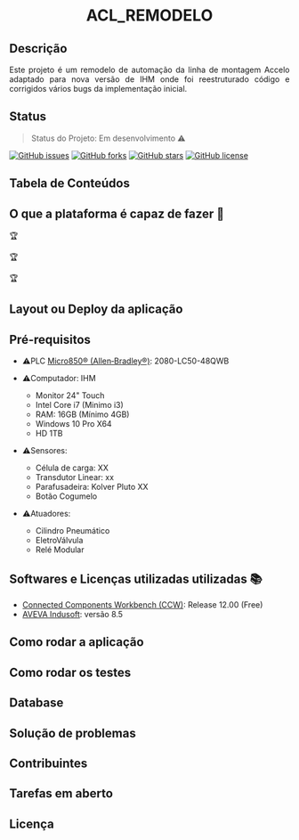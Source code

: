 <h1 align="center"> ACL_REMODELO </h1>

## Descrição
<p align="justify"> Este projeto é um remodelo de automação da linha de montagem Accelo adaptado para nova versão de IHM onde foi reestruturado código e corrigidos vários bugs da implementação inicial. </p>

## Status
> Status do Projeto: Em desenvolvimento :warning:

<a href="https://github.com/NEO-CHARLES/ACL-REMODELO/issues"><img alt="GitHub issues" src="https://img.shields.io/github/issues/NEO-CHARLES/ACL-REMODELO"></a>
<a href="https://github.com/NEO-CHARLES/ACL-REMODELO/network"><img alt="GitHub forks" src="https://img.shields.io/github/forks/NEO-CHARLES/ACL-REMODELO"></a>
<a href="https://github.com/NEO-CHARLES/ACL-REMODELO/stargazers"><img alt="GitHub stars" src="https://img.shields.io/github/stars/NEO-CHARLES/ACL-REMODELO?color=gold"></a>
<a href="https://github.com/NEO-CHARLES/ACL-REMODELO/blob/main/LICENSE"><img alt="GitHub license" src="https://img.shields.io/github/license/NEO-CHARLES/ACL-REMODELO"></a>

## Tabela de Conteúdos

## O que a plataforma é capaz de fazer :checkered_flag:

:trophy: 

:trophy: 

:trophy: 

## Layout ou Deploy da aplicação

## Pré-requisitos
- :warning:PLC [Micro850® (Allen‑Bradley®)](https://www.rockwellautomation.com/en-us/products/hardware/allen-bradley/programmable-controllers/micro-controllers/micro800-family/micro850-controllers.html): 2080-LC50-48QWB
- :warning:Computador: IHM
  - Monitor 24" Touch
  - Intel Core i7 (Minimo i3)
  - RAM: 16GB (Mínimo 4GB)
  - Windows 10 Pro X64
  - HD 1TB
- :warning:Sensores:
   - Célula de carga: XX
   - Transdutor Linear: xx
   - Parafusadeira: Kolver Pluto XX
   - Botão Cogumelo
   
- :warning:Atuadores: 
   - Cilindro Pneumático
   - EletroVálvula
   - Relé Modular
  
## Softwares e Licenças utilizadas utilizadas :books:

- [Connected Components Workbench (CCW)](https://compatibility.rockwellautomation.com/Pages/MultiProductFindDownloads.aspx?crumb=112&refSoft=1&toggleState=&versions=57681): Release 12.00 (Free)
- [AVEVA Indusoft](https://www.aveva.com/en/products/edge/): versão 8.5 

## Como rodar a aplicação
## Como rodar os testes
## Database
## Solução de problemas
## Contribuintes
## Tarefas em aberto
## Licença
